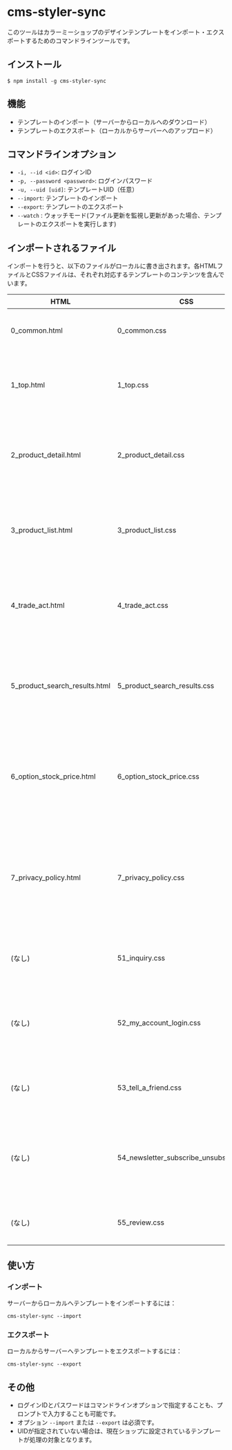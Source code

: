 # cms-styler-sync
このツールはカラーミーショップのデザインテンプレートをインポート・エクスポートするためのコマンドラインツールです。

## インストール

```
$ npm install -g cms-styler-sync
```

## 機能

- テンプレートのインポート（サーバーからローカルへのダウンロード）
- テンプレートのエクスポート（ローカルからサーバーへのアップロード）

## コマンドラインオプション

- `-i, --id <id>`: ログインID
- `-p, --password <password>`: ログインパスワード
- `-u, --uid [uid]`: テンプレートUID（任意）
- `--import`: テンプレートのインポート
- `--export`: テンプレートのエクスポート
- `--watch` : ウォッチモード(ファイル更新を監視し更新があった場合、テンプレートのエクスポートを実行します)

## インポートされるファイル

インポートを行うと、以下のファイルがローカルに書き出されます。各HTMLファイルとCSSファイルは、それぞれ対応するテンプレートのコンテンツを含んでいます。

| HTML                         | CSS                           | 説明                                    |
|------------------------------|-------------------------------|-----------------------------------------|
| 0_common.html              | 0_common.css                | 共通テンプレート                        |
| 1_top.html                 | 1_top.css                   | トップページテンプレート                |
| 2_product_detail.html      | 2_product_detail.css        | 商品詳細ページテンプレート              |
| 3_product_list.html        | 3_product_list.css          | 商品一覧ページテンプレート              |
| 4_trade_act.html           | 4_trade_act.css             | 注文手続きページテンプレート            |
| 5_product_search_results.html | 5_product_search_results.css | 商品検索結果ページテンプレート        |
| 6_option_stock_price.html  | 6_option_stock_price.css    | オプション別在庫・価格設定ページ        |
| 7_privacy_policy.html      | 7_privacy_policy.css        | プライバシーポリシーページテンプレート  |
| (なし)                       | 51_inquiry.css              | お問い合わせページ                      |
| (なし)                       | 52_my_account_login.css     | マイアカウントログインページ            |
| (なし)                       | 53_tell_a_friend.css        | 友達に教えるページ                      |
| (なし)                       | 54_newsletter_subscribe_unsubscribe.css | ニュースレター購読・解除ページ       |
| (なし)                       | 55_review.css               | レビューページ                          |

## 使い方
### インポート

サーバーからローカルへテンプレートをインポートするには：

```
cms-styler-sync --import
```

### エクスポート

ローカルからサーバーへテンプレートをエクスポートするには：

```
cms-styler-sync --export
```

## その他

- ログインIDとパスワードはコマンドラインオプションで指定することも、プロンプトで入力することも可能です。
- オプション `--import` または `--export` は必須です。
- UIDが指定されていない場合は、現在ショップに設定されているテンプレートが処理の対象となります。

